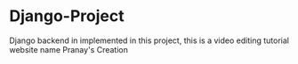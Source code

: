 ﻿# Django-Project

Django backend in implemented in this project, this is a video editing tutorial website name Pranay's Creation
